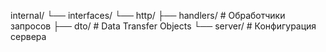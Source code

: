 internal/
└── interfaces/
    └── http/
        ├── handlers/  # Обработчики запросов
        ├── dto/       # Data Transfer Objects
        └── server/    # Конфигурация сервера